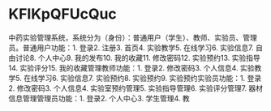 # KFIKpQFUcQuc
中药实验管理系统，系统分为（身份）：普通用户（学生）、教师、实验员、管理员。普通用户功能：1. 登录2. 注册3. 首页4. 实验教学5. 在线学习6. 实验信息7. 自由讨论8. 个人中心9. 我的发布10. 我的收藏11. 修改密码12. 实验预约13. 实验指导14. 实验评分15. 我的收藏管理教师功能：1. 登录2. 修改密码3. 个人信息4. 实验教学5. 在线学习6. 实验信息7. 实验预约8. 实验预约9. 实验预约实验员功能：1. 登录2. 修改密码3. 个人信息4. 实验室预约管理5. 实验指导管理6. 实验评分管理7. 器材信息管理管理员功能：1. 登录2. 个人中心3. 学生管理4. 教
